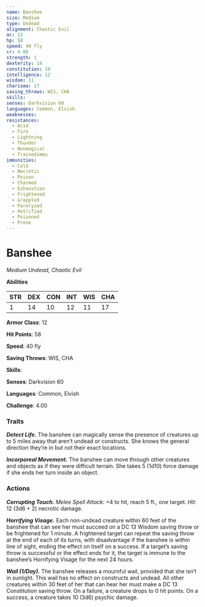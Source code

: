 ```yaml
---
name: Banshee
size: Medium
type: Undead
alignment: Chaotic Evil
ac: 12
hp: 58
speed: 40 fly
cr: 4.00
strength: 1
dexterity: 14
constitution: 10
intelligence: 12
wisdom: 11
charisma: 17
saving_throws: WIS, CHA
skills: 
senses: Darkvision 60
languages: Common, Elvish
weaknesses:
resistances:
  - Acid
  - Fire
  - Lightning
  - Thunder
  - Nonmagical
  - Trainedimmu
immunities:
  - Cold
  - Necrotic
  - Poison
  - Charmed
  - Exhaustion
  - Frightened
  - Grappled
  - Paralyzed
  - Petrified
  - Poisoned
  - Prone
---
```


# Banshee

*Medium Undead, Chaotic Evil*

**Abilities**

| STR | DEX | CON | INT | WIS | CHA |
| --- | --- | --- | --- | --- | --- |
| 1 | 14 | 10 | 12 | 11 | 17 |

**Armor Class**: 12

**Hit Points**: 58

**Speed**: 40 fly

**Saving Throws**: WIS, CHA

**Skills**: 

**Senses**: Darkvision 60

**Languages**: Common, Elvish

**Challenge**: 4.00


### Traits
***Detect Life.*** The banshee can magically sense the presence of creatures up to 5 miles away that aren’t undead or constructs. She knows the general direction they’re in but not their exact locations.

***Incorporeal Movement.*** The banshee can move through other creatures and objects as if they were difficult terrain. She takes 5 (1d10) force damage if she ends her turn inside an object.

### Actions
***Corrupting Touch.*** *Melee Spell Attack:* +4 to hit, reach 5 ft., one target. *Hit:* 12 (3d6 + 2) necrotic damage.

***Horrifying Visage.*** Each non-undead creature within 60 feet of the banshee that can see her must succeed on a DC 13 Wisdom saving throw or be frightened for 1 minute. A frightened target can repeat the saving throw at the end of each of its turns, with disadvantage if the banshee is within line of sight, ending the effect on itself on a success. If a target’s saving throw is successful or the effect ends for it, the target is immune to the banshee’s Horrifying Visage for the next 24 hours.

***Wail (1/Day).*** The banshee releases a mournful wail, provided that she isn’t in sunlight. This wail has no effect on constructs and undead. All other creatures within 30 feet of her that can hear her must make a DC 13 Constitution saving throw. On a failure, a creature drops to 0 hit points. On a success, a creature takes 10 (3d6) psychic damage.
